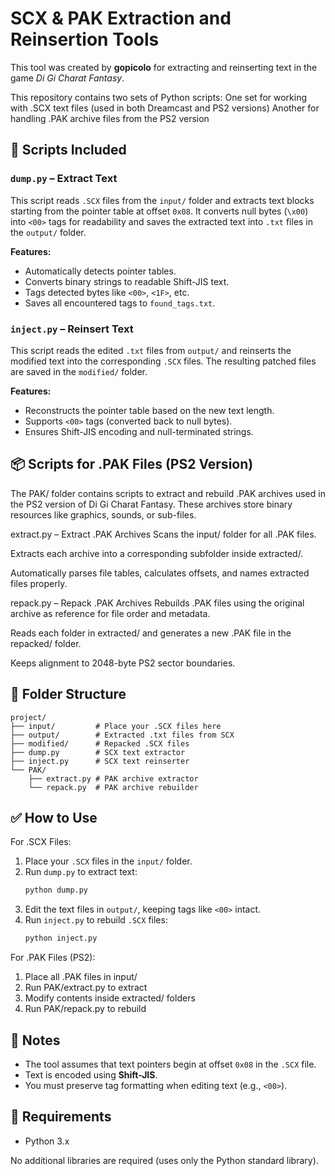# SCX & PAK Extraction and Reinsertion Tools

This tool was created by **gopicolo** for extracting and reinserting text in the game *Di Gi Charat Fantasy*.

This repository contains two sets of Python scripts:
One set for working with .SCX text files (used in both Dreamcast and PS2 versions)
Another for handling .PAK archive files from the PS2 version

## 🧰 Scripts Included

### `dump.py` – Extract Text

This script reads `.SCX` files from the `input/` folder and extracts text blocks starting from the pointer table at offset `0x08`. It converts null bytes (`\x00`) into `<00>` tags for readability and saves the extracted text into `.txt` files in the `output/` folder.

**Features:**
- Automatically detects pointer tables.
- Converts binary strings to readable Shift-JIS text.
- Tags detected bytes like `<00>`, `<1F>`, etc.
- Saves all encountered tags to `found_tags.txt`.

### `inject.py` – Reinsert Text

This script reads the edited `.txt` files from `output/` and reinserts the modified text into the corresponding `.SCX` files. The resulting patched files are saved in the `modified/` folder.

**Features:**
- Reconstructs the pointer table based on the new text length.
- Supports `<00>` tags (converted back to null bytes).
- Ensures Shift-JIS encoding and null-terminated strings.

## 📦 Scripts for .PAK Files (PS2 Version)
The PAK/ folder contains scripts to extract and rebuild .PAK archives used in the PS2 version of Di Gi Charat Fantasy. These archives store binary resources like graphics, sounds, or sub-files.

extract.py – Extract .PAK Archives
Scans the input/ folder for all .PAK files.

Extracts each archive into a corresponding subfolder inside extracted/.

Automatically parses file tables, calculates offsets, and names extracted files properly.

repack.py – Repack .PAK Archives
Rebuilds .PAK files using the original archive as reference for file order and metadata.

Reads each folder in extracted/ and generates a new .PAK file in the repacked/ folder.

Keeps alignment to 2048-byte PS2 sector boundaries.

## 📁 Folder Structure

```
project/
├── input/         # Place your .SCX files here
├── output/        # Extracted .txt files from SCX
├── modified/      # Repacked .SCX files
├── dump.py        # SCX text extractor
├── inject.py      # SCX text reinserter
└── PAK/
    ├── extract.py # PAK archive extractor
    └── repack.py  # PAK archive rebuilder
```

## ✅ How to Use
For .SCX Files:
1. Place your `.SCX` files in the `input/` folder.
2. Run `dump.py` to extract text:
   ```bash
   python dump.py
   ```
3. Edit the text files in `output/`, keeping tags like `<00>` intact.
4. Run `inject.py` to rebuild `.SCX` files:
   ```bash
   python inject.py
   ```
For .PAK Files (PS2):
1. Place all .PAK files in input/
2. Run PAK/extract.py to extract
3. Modify contents inside extracted/ folders
4. Run PAK/repack.py to rebuild
 
## 📝 Notes

- The tool assumes that text pointers begin at offset `0x08` in the `.SCX` file.
- Text is encoded using **Shift-JIS**.
- You must preserve tag formatting when editing text (e.g., `<00>`).

## 🧪 Requirements

- Python 3.x

No additional libraries are required (uses only the Python standard library).
